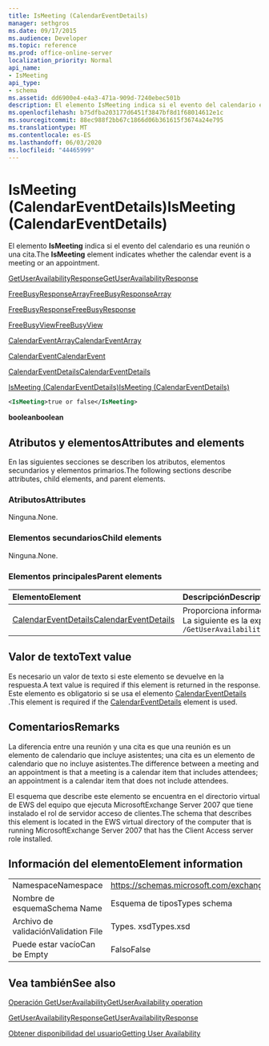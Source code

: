 ```yaml
---
title: IsMeeting (CalendarEventDetails)
manager: sethgros
ms.date: 09/17/2015
ms.audience: Developer
ms.topic: reference
ms.prod: office-online-server
localization_priority: Normal
api_name:
- IsMeeting
api_type:
- schema
ms.assetid: dd6900e4-e4a3-471a-909d-7240ebec501b
description: El elemento IsMeeting indica si el evento del calendario es una reunión o una cita.
ms.openlocfilehash: b75dfba203177d6451f3847bf8d1f68014612e1c
ms.sourcegitcommit: 88ec988f2bb67c1866d06b361615f3674a24e795
ms.translationtype: MT
ms.contentlocale: es-ES
ms.lasthandoff: 06/03/2020
ms.locfileid: "44465999"
---
```

# <a name="ismeeting-calendareventdetails"></a><span data-ttu-id="85771-103">IsMeeting (CalendarEventDetails)</span><span class="sxs-lookup"><span data-stu-id="85771-103">IsMeeting (CalendarEventDetails)</span></span>

<span data-ttu-id="85771-104">El elemento **IsMeeting** indica si el evento del calendario es una reunión o una cita.</span><span class="sxs-lookup"><span data-stu-id="85771-104">The **IsMeeting** element indicates whether the calendar event is a meeting or an appointment.</span></span> 
  
[<span data-ttu-id="85771-105">GetUserAvailabilityResponse</span><span class="sxs-lookup"><span data-stu-id="85771-105">GetUserAvailabilityResponse</span></span>](getuseravailabilityresponse.md)
  
[<span data-ttu-id="85771-106">FreeBusyResponseArray</span><span class="sxs-lookup"><span data-stu-id="85771-106">FreeBusyResponseArray</span></span>](freebusyresponsearray.md)
  
[<span data-ttu-id="85771-107">FreeBusyResponse</span><span class="sxs-lookup"><span data-stu-id="85771-107">FreeBusyResponse</span></span>](freebusyresponse.md)
  
[<span data-ttu-id="85771-108">FreeBusyView</span><span class="sxs-lookup"><span data-stu-id="85771-108">FreeBusyView</span></span>](freebusyview.md)
  
[<span data-ttu-id="85771-109">CalendarEventArray</span><span class="sxs-lookup"><span data-stu-id="85771-109">CalendarEventArray</span></span>](calendareventarray.md)
  
[<span data-ttu-id="85771-110">CalendarEvent</span><span class="sxs-lookup"><span data-stu-id="85771-110">CalendarEvent</span></span>](calendarevent.md)
  
[<span data-ttu-id="85771-111">CalendarEventDetails</span><span class="sxs-lookup"><span data-stu-id="85771-111">CalendarEventDetails</span></span>](calendareventdetails.md)
  
[<span data-ttu-id="85771-112">IsMeeting (CalendarEventDetails)</span><span class="sxs-lookup"><span data-stu-id="85771-112">IsMeeting (CalendarEventDetails)</span></span>](ismeeting-calendareventdetails.md)
  
```xml
<IsMeeting>true or false</IsMeeting>
```

 <span data-ttu-id="85771-113">**boolean**</span><span class="sxs-lookup"><span data-stu-id="85771-113">**boolean**</span></span>
## <a name="attributes-and-elements"></a><span data-ttu-id="85771-114">Atributos y elementos</span><span class="sxs-lookup"><span data-stu-id="85771-114">Attributes and elements</span></span>

<span data-ttu-id="85771-115">En las siguientes secciones se describen los atributos, elementos secundarios y elementos primarios.</span><span class="sxs-lookup"><span data-stu-id="85771-115">The following sections describe attributes, child elements, and parent elements.</span></span>
  
### <a name="attributes"></a><span data-ttu-id="85771-116">Atributos</span><span class="sxs-lookup"><span data-stu-id="85771-116">Attributes</span></span>

<span data-ttu-id="85771-117">Ninguna.</span><span class="sxs-lookup"><span data-stu-id="85771-117">None.</span></span>
  
### <a name="child-elements"></a><span data-ttu-id="85771-118">Elementos secundarios</span><span class="sxs-lookup"><span data-stu-id="85771-118">Child elements</span></span>

<span data-ttu-id="85771-119">Ninguna.</span><span class="sxs-lookup"><span data-stu-id="85771-119">None.</span></span>
  
### <a name="parent-elements"></a><span data-ttu-id="85771-120">Elementos principales</span><span class="sxs-lookup"><span data-stu-id="85771-120">Parent elements</span></span>

|<span data-ttu-id="85771-121">**Elemento**</span><span class="sxs-lookup"><span data-stu-id="85771-121">**Element**</span></span>|<span data-ttu-id="85771-122">**Descripción**</span><span class="sxs-lookup"><span data-stu-id="85771-122">**Description**</span></span>|
|:-----|:-----|
|[<span data-ttu-id="85771-123">CalendarEventDetails</span><span class="sxs-lookup"><span data-stu-id="85771-123">CalendarEventDetails</span></span>](calendareventdetails.md) <br/> |<span data-ttu-id="85771-124">Proporciona información adicional para un evento de calendario.</span><span class="sxs-lookup"><span data-stu-id="85771-124">Provides additional information for a calendar event.</span></span>  <br/> <span data-ttu-id="85771-125">La siguiente es la expresión XPath a este elemento:</span><span class="sxs-lookup"><span data-stu-id="85771-125">The following is the XPath expression to this element:</span></span>  <br/>  `/GetUserAvailabilityResponse/FreeBusyResponseArray/FreeBusyResponse/FreeBusyView/CalendarEventArray/CalendarEvent[i]/CalendarEventDetails` <br/> |
   
## <a name="text-value"></a><span data-ttu-id="85771-126">Valor de texto</span><span class="sxs-lookup"><span data-stu-id="85771-126">Text value</span></span>

<span data-ttu-id="85771-127">Es necesario un valor de texto si este elemento se devuelve en la respuesta.</span><span class="sxs-lookup"><span data-stu-id="85771-127">A text value is required if this element is returned in the response.</span></span> <span data-ttu-id="85771-128">Este elemento es obligatorio si se usa el elemento [CalendarEventDetails](calendareventdetails.md) .</span><span class="sxs-lookup"><span data-stu-id="85771-128">This element is required if the [CalendarEventDetails](calendareventdetails.md) element is used.</span></span> 
  
## <a name="remarks"></a><span data-ttu-id="85771-129">Comentarios</span><span class="sxs-lookup"><span data-stu-id="85771-129">Remarks</span></span>

<span data-ttu-id="85771-130">La diferencia entre una reunión y una cita es que una reunión es un elemento de calendario que incluye asistentes; una cita es un elemento de calendario que no incluye asistentes.</span><span class="sxs-lookup"><span data-stu-id="85771-130">The difference between a meeting and an appointment is that a meeting is a calendar item that includes attendees; an appointment is a calendar item that does not include attendees.</span></span>
  
<span data-ttu-id="85771-131">El esquema que describe este elemento se encuentra en el directorio virtual de EWS del equipo que ejecuta MicrosoftExchange Server 2007 que tiene instalado el rol de servidor acceso de clientes.</span><span class="sxs-lookup"><span data-stu-id="85771-131">The schema that describes this element is located in the EWS virtual directory of the computer that is running MicrosoftExchange Server 2007 that has the Client Access server role installed.</span></span>
  
## <a name="element-information"></a><span data-ttu-id="85771-132">Información del elemento</span><span class="sxs-lookup"><span data-stu-id="85771-132">Element information</span></span>

|||
|:-----|:-----|
|<span data-ttu-id="85771-133">Namespace</span><span class="sxs-lookup"><span data-stu-id="85771-133">Namespace</span></span>  <br/> |https://schemas.microsoft.com/exchange/services/2006/types  <br/> |
|<span data-ttu-id="85771-134">Nombre de esquema</span><span class="sxs-lookup"><span data-stu-id="85771-134">Schema Name</span></span>  <br/> |<span data-ttu-id="85771-135">Esquema de tipos</span><span class="sxs-lookup"><span data-stu-id="85771-135">Types schema</span></span>  <br/> |
|<span data-ttu-id="85771-136">Archivo de validación</span><span class="sxs-lookup"><span data-stu-id="85771-136">Validation File</span></span>  <br/> |<span data-ttu-id="85771-137">Types. xsd</span><span class="sxs-lookup"><span data-stu-id="85771-137">Types.xsd</span></span>  <br/> |
|<span data-ttu-id="85771-138">Puede estar vacío</span><span class="sxs-lookup"><span data-stu-id="85771-138">Can be Empty</span></span>  <br/> |<span data-ttu-id="85771-139">Falso</span><span class="sxs-lookup"><span data-stu-id="85771-139">False</span></span>  <br/> |
   
## <a name="see-also"></a><span data-ttu-id="85771-140">Vea también</span><span class="sxs-lookup"><span data-stu-id="85771-140">See also</span></span>



[<span data-ttu-id="85771-141">Operación GetUserAvailability</span><span class="sxs-lookup"><span data-stu-id="85771-141">GetUserAvailability operation</span></span>](getuseravailability-operation.md)
  
[<span data-ttu-id="85771-142">GetUserAvailabilityResponse</span><span class="sxs-lookup"><span data-stu-id="85771-142">GetUserAvailabilityResponse</span></span>](getuseravailabilityresponse.md)


[<span data-ttu-id="85771-143">Obtener disponibilidad del usuario</span><span class="sxs-lookup"><span data-stu-id="85771-143">Getting User Availability</span></span>](https://msdn.microsoft.com/library/d4133fcb-9b0f-4e6b-aadf-a389da83516a%28Office.15%29.aspx)

